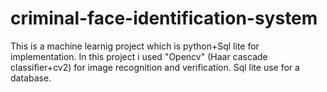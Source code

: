 # criminal-face-identification-system
This is a machine learnig project which is python+Sql lite for implementation.
In this project i used "Opencv" (Haar cascade classifier+cv2) for image recognition and verification.
Sql lite use for a database.
